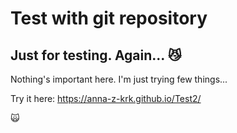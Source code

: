 # Test with git repository
## Just for testing. Again... :smirk_cat:
Nothing's important here. I'm just trying few things...


Try it  here: https://anna-z-krk.github.io/Test2/


:scream_cat:
